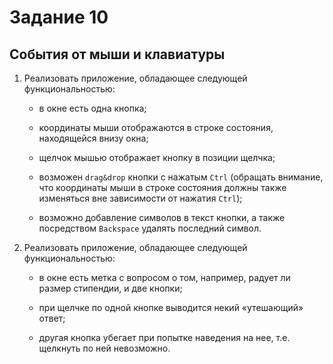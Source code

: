 # Задание 10

## События от мыши и клавиатуры

1. Реализовать приложение, обладающее следующей функциональностью:

    - в окне есть одна кнопка;

    - координаты мыши отображаются в строке состояния, находящейся внизу окна;

    - щелчок мышью отображает кнопку в позиции щелчка;

    - возможен `drag&drop` кнопки с нажатым `Ctrl` (обращать внимание, что координаты мыши в строке состояния должны также изменяться вне зависимости от нажатия `Ctrl`);

    - возможно добавление символов в текст кнопки, а также посредством `Backspace` удалять последний символ.

2. Реализовать приложение, обладающее следующей функциональностью:

    - в окне есть метка с вопросом о том, например, радует ли размер стипендии, и две кнопки;

    - при щелчке по одной кнопке выводится некий «утешающий» ответ;

    - другая кнопка убегает при попытке наведения на нее, т.е. щелкнуть по ней невозможно.